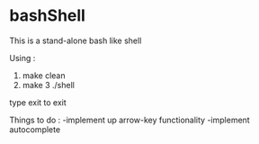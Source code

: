 # bashShell
This is a stand-alone bash like shell 

Using :
1. make clean
2. make
3 ./shell

type exit to exit 

Things to do :
-implement up arrow-key functionality 
-implement autocomplete

